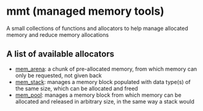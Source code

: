# mmt (managed memory tools)
A small collections of functions and allocators to help manage allocated memory and reduce memory allocations

## A list of available allocators
- [mem_arena](`mmt/src/allocators/mem_arena.h`): a chunk of pre-allocated memory, from which memory can only be requested, not given back
- [mem_stack](`mmt/src/allocators/mem_stack.h`): manages a memory block populated with data type(s) of the same size, which can be allocated and freed
- [mem_pool](`mmt/src/allocators/mem_pool.h`): manages a memory block from which memory can be allocated and released in arbitrary size, in the same way a stack would
